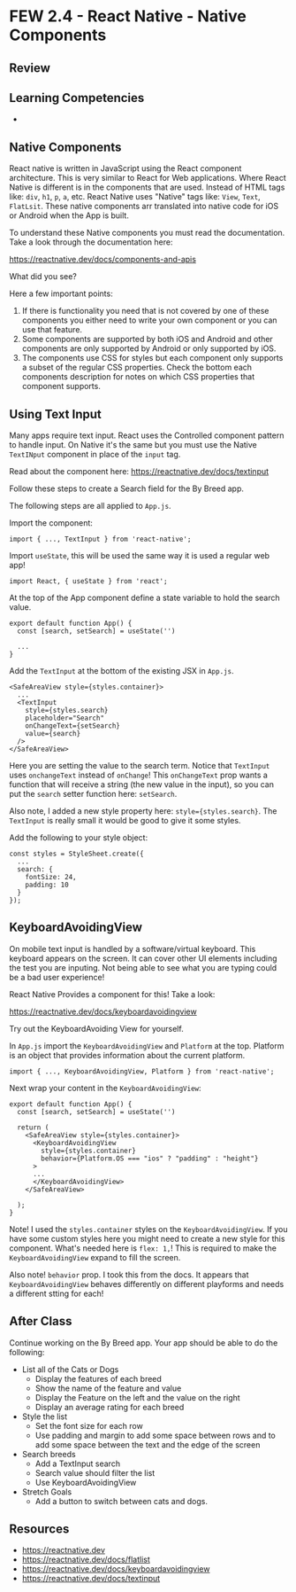 # FEW 2.4 - React Native - Native Components

## Review 

## Learning Competencies 

- 

## Native Components 

React native is written in JavaScript using the React component architecture. This is very similar to React for Web applications. Where React Native is different is in the components that are used. Instead of HTML tags like: `div`, `h1`, `p`, `a`, etc. React Native uses "Native" tags like: `View`, `Text`, `FlatLsit`. These native components arr translated into native code for iOS or Android when the App is built. 

To understand these Native components you must read the documentation. Take a look through the documentation here: 

https://reactnative.dev/docs/components-and-apis

What did you see? 

Here a few important points: 

1. If there is functionality you need that is not covered by one of these components you either need to write your own component or you can use that feature. 
2. Some components are supported by both iOS and Android and other components are only supported by Android or only supported by iOS. 
3. The components use CSS for styles but each component only supports a subset of the regular CSS properties. Check the bottom each components description for notes on which CSS properties that component supports. 

## Using Text Input

Many apps require text input. React uses the Controlled component pattern to handle input. On Native it's the same but you must use the Native `TextINput` component in place of the `input` tag. 

Read about the component here: https://reactnative.dev/docs/textinput

Follow these steps to create a Search field for the By Breed app. 

The following steps are all applied to `App.js`.

Import the component: 

```JS
import { ..., TextInput } from 'react-native';
```

Import `useState`, this will be used the same way it is used a regular web app!

```JS
import React, { useState } from 'react';
```

At the top of the App component define a state variable to hold the search value. 

```JS
export default function App() {
  const [search, setSearch] = useState('')

  ...
}
```

Add the `TextInput` at the bottom of the existing JSX in `App.js`. 

```JS
<SafeAreaView style={styles.container}>
  ...
  <TextInput 
    style={styles.search}
    placeholder="Search"
    onChangeText={setSearch}
    value={search}
  />
</SafeAreaView>
```

Here you are setting the value to the search term. Notice that `TextInput` uses `onchangeText` instead of `onChange`! This `onChangeText` prop wants a function that will receive a string (the new value in the input), so you can put the `search` setter function here: `setSearch`.

Also note, I added a new style property here: `style={styles.search}`. The `TextInput` is really small it would be good to give it some styles. 

Add the following to your style object: 

```JS
const styles = StyleSheet.create({
  ...
  search: {
    fontSize: 24,
    padding: 10
  }
});
```

## KeyboardAvoidingView

On mobile text input is handled by a software/virtual keyboard. This keyboard appears on the screen. It can cover other UI elements including the test you are inputing. Not being able to see what you are typing could be a bad user experience! 

React Native Provides a component for this! Take a look: 

https://reactnative.dev/docs/keyboardavoidingview

Try out the KeyboardAvoiding View for yourself. 

In `App.js` import the `KeyboardAvoidingView` and `Platform` at the top. Platform is an object that provides information about the current platform. 

```JS
import { ..., KeyboardAvoidingView, Platform } from 'react-native';
```

Next wrap your content in the `KeyboardAvoidingView`: 

```JS
export default function App() {
  const [search, setSearch] = useState('')

  return (
    <SafeAreaView style={styles.container}>
      <KeyboardAvoidingView 
        style={styles.container}
        behavior={Platform.OS === "ios" ? "padding" : "height"}
      >
      ...
      </KeyboardAvoidingView>
    </SafeAreaView>
    
  );
}
```

Note! I used the `styles.container` styles on the `KeyboardAvoidingView`. If you have some custom styles here you might need to create a new style for this component. What's needed here is `flex: 1,`! This is required to make the `KeyboardAvoidingView` expand to fill the screen.

Also note! `behavior` prop. I took this from the docs. It appears that `KeyboardAvoidingView` behaves differently on different playforms and needs a different stting for each! 

## After Class 

Continue working on the By Breed app. Your app should be able to do the following: 

- List all of the Cats or Dogs
  - Display the features of each breed
  - Show the name of the feature and value
  - Display the Feature on the left and the value on the right
  - Display an average rating for each breed
- Style the list
  - Set the font size for each row
  - Use padding and margin to add some space between rows and to add some space between the text and the edge of the screen
- Search breeds
  - Add a TextInput search
  - Search value should filter the list
  - Use KeyboardAvoidingView
- Stretch Goals 
  - Add a button to switch between cats and dogs. 

## Resources 

- https://reactnative.dev
- https://reactnative.dev/docs/flatlist
- https://reactnative.dev/docs/keyboardavoidingview
- https://reactnative.dev/docs/textinput